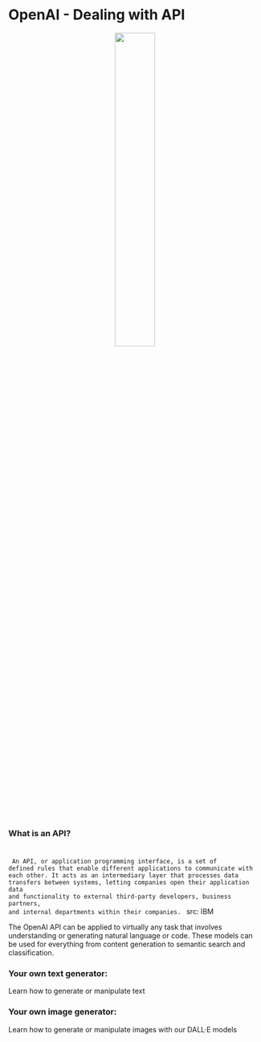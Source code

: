 # OpenAI - Dealing with API
<div align='center'>
<img src="https://imgs.search.brave.com/T4DSowp-oCMR1Qmo2x07lvwASX7ackIFfHs_1fFDA4Y/rs:fit:1200:960:1/g:ce/aHR0cHM6Ly92ZW50/dXJlYmVhdC5jb20v/d3AtY29udGVudC91/cGxvYWRzLzIwMTkv/MDMvb3BlbmFpLTEu/cG5nP3pvb209MiZy/ZXNpemU9MTIwMCUy/QzYwMCZzdHJpcD1h/bGw" width=40%, height=40%/>
</div>

### What is an API?
#
<code> An API, or application programming interface, is a set of defined rules that enable different applications to communicate with each other. It acts as an intermediary layer that processes data transfers between systems, letting companies open their application data and functionality to external third-party developers, business partners, and internal departments within their companies. 
</code> src: IBM

The OpenAI API can be applied to virtually any task that involves understanding or generating natural language or code. 
These models can be used for everything from content generation to semantic search and classification.

### Your own text generator:
Learn how to generate or manipulate text

### Your own image generator: 
Learn how to generate or manipulate images with our DALL·E models
